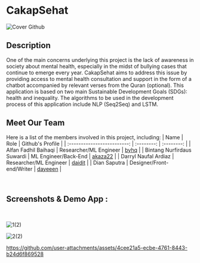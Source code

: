 # CakapSehat

![Cover Github](https://github.com/dayeeen/CakapSehat/assets/88918777/c83d4a30-1cd1-4c75-a29c-181b4de0c9ea)


## Description
One of the main concerns underlying this project is the lack of awareness in society about mental health, especially in the midst of bullying cases that continue to emerge every year. CakapSehat aims to address this issue by providing access to mental health consultation and support in the form of a chatbot accompanied by relevant verses from the Quran (optional). This application is based on two main Sustainable Development Goals (SDGs): health and inequality. The algorithms to be used in the development process of this application include NLP (Seq2Seq) and LSTM.

## Meet Our Team
Here is a list of the members involved in this project, including:
|            Name           | Role | Github's Profile |
| :-------------------------: | :--------: | :--------: |
|        Alfan Fadhil Baihaqi        | Researcher/ML Engineer | [byhq](https://github.com/byhq) |
|        Bintang Nurfirdaus Suwardi        | ML Engineer/Back-End | [akaza22](https://github.com/akaza22) |
|        Darryl Naufal Ardiaz        | Researcher/ML Engineer | [daidit](https://github.com/daidit) |
|        Dian Saputra                | Designer/Front-end/Writer | [dayeeen](https://github.com/dayeeen) |

<br>

## Screenshots & Demo App : <br>
<br>

![1(2)](https://github.com/user-attachments/assets/96723f61-9b6d-46d0-8fcd-52deb6471d8a)

![2(2)](https://github.com/user-attachments/assets/00a67167-cd70-4f94-b99e-4cf560432c83)
<br>

https://github.com/user-attachments/assets/4cee21a5-ecbe-4761-8443-b24d6f869528


